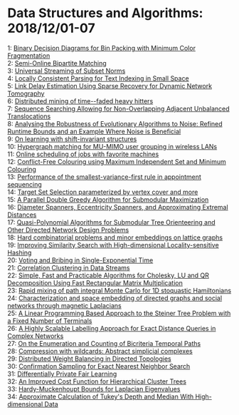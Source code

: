 # Data Structures and Algorithms: 2018/12/01-07  
1: [Binary Decision Diagrams for Bin Packing with Minimum Color  Fragmentation](https://doi.org/10.48550/arXiv.1812.00059)  
2: [Semi-Online Bipartite Matching](https://doi.org/10.48550/arXiv.1812.00134)  
3: [Universal Streaming of Subset Norms](https://doi.org/10.48550/arXiv.1812.00241)  
4: [Locally Consistent Parsing for Text Indexing in Small Space](https://doi.org/10.48550/arXiv.1812.00359)  
5: [Link Delay Estimation Using Sparse Recovery for Dynamic Network  Tomography](https://doi.org/10.48550/arXiv.1812.00369)  
6: [Distributed mining of time--faded heavy hitters](https://doi.org/10.48550/arXiv.1812.01450)  
7: [Sequence Searching Allowing for Non-Overlapping Adjacent Unbalanced  Translocations](https://doi.org/10.48550/arXiv.1812.00421)  
8: [Analysing the Robustness of Evolutionary Algorithms to Noise: Refined  Runtime Bounds and an Example Where Noise is Beneficial](https://doi.org/10.48550/arXiv.1812.00966)  
9: [On learning with shift-invariant structures](https://doi.org/10.48550/arXiv.1812.01115)  
10: [Hypergraph matching for MU-MIMO user grouping in wireless LANs](https://doi.org/10.48550/arXiv.1812.01241)  
11: [Online scheduling of jobs with favorite machines](https://doi.org/10.48550/arXiv.1812.01343)  
12: [Conflict-Free Colouring using Maximum Independent Set and Minimum  Colouring](https://doi.org/10.48550/arXiv.1812.01459)  
13: [Performance of the smallest-variance-first rule in appointment  sequencing](https://doi.org/10.48550/arXiv.1812.01467)  
14: [Target Set Selection parameterized by vertex cover and more](https://doi.org/10.48550/arXiv.1812.01482)  
15: [A Parallel Double Greedy Algorithm for Submodular Maximization](https://doi.org/10.48550/arXiv.1812.01591)  
16: [Diameter Spanners, Eccentricity Spanners, and Approximating Extremal  Distances](https://doi.org/10.48550/arXiv.1812.01602)  
17: [Quasi-Polynomial Algorithms for Submodular Tree Orienteering and Other  Directed Network Design Problems](https://doi.org/10.48550/arXiv.1812.01768)  
18: [Hard combinatorial problems and minor embeddings on lattice graphs](https://doi.org/10.48550/arXiv.1812.01789)  
19: [Improving Similarity Search with High-dimensional Locality-sensitive  Hashing](https://doi.org/10.48550/arXiv.1812.01844)  
20: [Voting and Bribing in Single-Exponential Time](https://doi.org/10.48550/arXiv.1812.01852)  
21: [Correlation Clustering in Data Streams](https://doi.org/10.48550/arXiv.1812.02023)  
22: [Simple, Fast and Practicable Algorithms for Cholesky, LU and QR  Decomposition Using Fast Rectangular Matrix Multiplication](https://doi.org/10.48550/arXiv.1812.02056)  
23: [Rapid mixing of path integral Monte Carlo for 1D stoquastic Hamiltonians](https://doi.org/10.48550/arXiv.1812.02144)  
24: [Characterization and space embedding of directed graphs and social  networks through magnetic Laplacians](https://doi.org/10.48550/arXiv.1812.02160)  
25: [A Linear Programming Based Approach to the Steiner Tree Problem with a  Fixed Number of Terminals](https://doi.org/10.48550/arXiv.1812.02237)  
26: [A Highly Scalable Labelling Approach for Exact Distance Queries in  Complex Networks](https://doi.org/10.48550/arXiv.1812.02363)  
27: [On the Enumeration and Counting of Bicriteria Temporal Paths](https://doi.org/10.48550/arXiv.1812.02507)  
28: [Compression with wildcards: Abstract simplicial complexes](https://doi.org/10.48550/arXiv.1812.02570)  
29: [Distributed Weight Balancing in Directed Topologies](https://doi.org/10.48550/arXiv.1812.04431)  
30: [Confirmation Sampling for Exact Nearest Neighbor Search](https://doi.org/10.48550/arXiv.1812.02603)  
31: [Differentially Private Fair Learning](https://doi.org/10.48550/arXiv.1812.02696)  
32: [An Improved Cost Function for Hierarchical Cluster Trees](https://doi.org/10.48550/arXiv.1812.02715)  
33: [Hardy-Muckenhoupt Bounds for Laplacian Eigenvalues](https://doi.org/10.48550/arXiv.1812.02841)  
34: [Approximate Calculation of Tukey's Depth and Median With  High-dimensional Data](https://doi.org/10.48550/arXiv.1812.03174)  